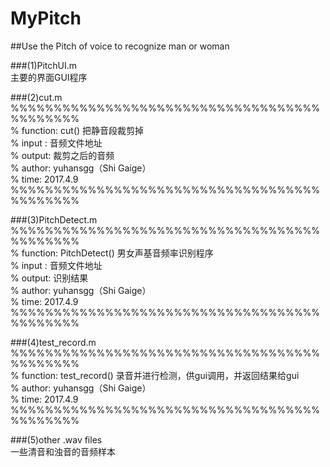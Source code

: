 # MyPitch
##Use the Pitch of voice to recognize man or woman

###(1)PitchUI.m<br> 
主要的界面GUI程序<br> 

###(2)cut.m<br> 
%%%%%%%%%%%%%%%%%%%%%%%%%%%%%%%%%%%%%%%%%%%%<br> 
% function: cut() 把静音段裁剪掉<br> 
% input :   音频文件地址<br> 
% output:   裁剪之后的音频<br> 
% author:   yuhansgg（Shi Gaige）<br> 
% time:     2017.4.9<br> 
%%%%%%%%%%%%%%%%%%%%%%%%%%%%%%%%%%%%%%%%%%%%<br> 

###(3)PitchDetect.m<br> 
%%%%%%%%%%%%%%%%%%%%%%%%%%%%%%%%%%%%%%%%%%%%<br> 
% function: PitchDetect() 男女声基音频率识别程序<br> 
% input :   音频文件地址<br> 
% output:   识别结果<br> 
% author:   yuhansgg（Shi Gaige）<br> 
% time:     2017.4.9<br> 
%%%%%%%%%%%%%%%%%%%%%%%%%%%%%%%%%%%%%%%%%%%%<br> 

###(4)test_record.m<br> 
%%%%%%%%%%%%%%%%%%%%%%%%%%%%%%%%%%%%%%%%%%%%<br> 
% function: test_record() 录音并进行检测，供gui调用，并返回结果给gui<br> 
% author:   yuhansgg（Shi Gaige）<br> 
% time:     2017.4.9<br> 
%%%%%%%%%%%%%%%%%%%%%%%%%%%%%%%%%%%%%%%%%%%%<br> 

###(5)other .wav files<br> 
一些清音和浊音的音频样本<br> 
